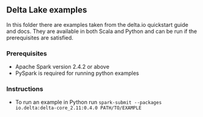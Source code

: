 ## Delta Lake examples
In this folder there are examples taken from the delta.io quickstart guide and docs. They are available in both Scala and Python and can be run if the prerequisites are satisfied.

### Prerequisites
* Apache Spark version 2.4.2 or above
* PySpark is required for running python examples

### Instructions
* To run an example in Python run `spark-submit --packages io.delta:delta-core_2.11:0.4.0 PATH/TO/EXAMPLE`
